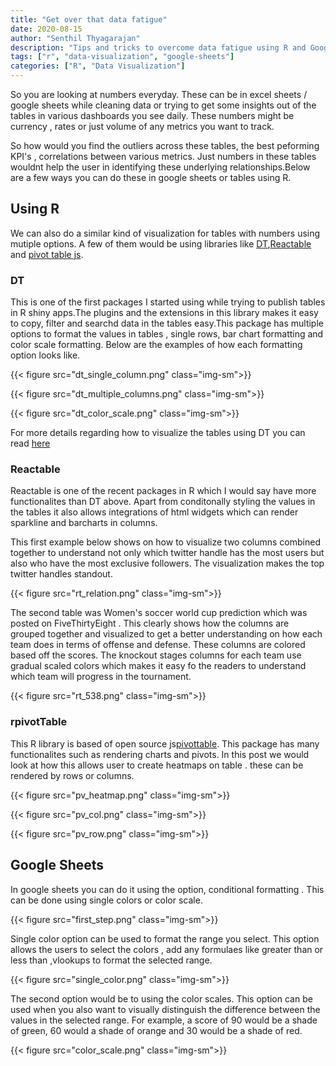 ```yaml
---
title: "Get over that data fatigue"
date: 2020-08-15
author: "Senthil Thyagarajan"
description: "Tips and tricks to overcome data fatigue using R and Google Sheets"
tags: ["r", "data-visualization", "google-sheets"]
categories: ["R", "Data Visualization"]
---
```


So you are looking at numbers everyday. These can be in excel sheets / google sheets while cleaning data or trying to get some insights out of the tables in various dashboards you see daily. These numbers might be  currency , rates or just volume of any metrics you want to track.

So how would you find the outliers across these  tables, the best peforming KPI's , correlations between various metrics. Just numbers in these tables wouldnt help the user in identifying these underlying relationships.Below are a few ways you can do these in google sheets or tables using R.



## Using R

We can also do a similar kind of visualization for tables with numbers using mutiple options. A few of them would be using libraries like [DT](https://rstudio.github.io/DT/),[Reactable](https://glin.github.io/reactable/) and [pivot table js](https://cran.r-project.org/web/packages/rpivotTable/vignettes/rpivotTableIntroduction.html).

### DT
 This is one of the first packages I started using while trying to publish tables in R shiny apps.The plugins and the extensions in this library makes it easy to copy, filter and searchd data in the tables easy.This package has multiple options to format the values in tables , single rows, bar chart formatting and color scale formatting. Below are the examples of how each formatting option looks like.

 {{< figure src="dt_single_column.png" class="img-sm">}}

 {{< figure src="dt_multiple_columns.png" class="img-sm">}}

 {{< figure src="dt_color_scale.png" class="img-sm">}}


For more details regarding how to visualize the tables using DT you can read [here](https://rstudio.github.io/DT/010-style.html)

### Reactable

Reactable  is one of the recent packages in R which I would say have more functionalites than DT above. Apart from conditonally styling the values in the tables it also allows integrations of html widgets which can render sparkline and barcharts in columns.

This first example below shows on how to visualize  two columns combined together to understand not only which twitter handle has the most users but also who have the most exclusive followers. The visualization makes the top twitter handles standout.

{{< figure src="rt_relation.png" class="img-sm">}}

The second table was Women's soccer world cup prediction which  was posted on FiveThirtyEight  . This clearly shows how the columns are grouped together and visualized to get a better understanding on how each team does in terms of offense and defense. These columns are colored based off the scores. The knockout stages columns for each team use gradual scaled colors which makes it easy fo the readers to understand which team will progress in the tournament.

{{< figure src="rt_538.png" class="img-sm">}}

### rpivotTable

This R library is based of open source js[pivottable](https://pivottable.js.org/examples/). This package has many functionalites such as rendering charts and pivots. In this post we would look at how this allows user to create heatmaps on table . these can be rendered by rows or columns.

{{< figure src="pv_heatmap.png" class="img-sm">}}

{{< figure src="pv_col.png" class="img-sm">}}

{{< figure src="pv_row.png" class="img-sm">}}

## Google Sheets

In google sheets you can do it using the option, conditional formatting . This can be done using single colors or color scale.

{{< figure src="first_step.png" class="img-sm">}}

Single color option can be used to format the range you select. This option allows the users to select the colors , add any formulaes like greater than or less than ,vlookups to format the selected range.

{{< figure src="single_color.png" class="img-sm">}}

The second option would be to using the color scales. This option can be used when you also want to visually distinguish the difference between the values in the selected range. For example, a score of 90 would be a  shade of green, 60 would a shade of orange and 30 would be a shade of red.

{{< figure src="color_scale.png" class="img-sm">}}
